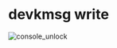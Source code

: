 # devkmsg write

![console_unlock](https://cdn.jsdelivr.net/gh/realwujing/picture-bed/console_unlock.png)